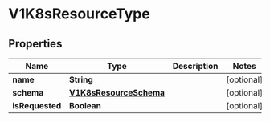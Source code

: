 
# V1K8sResourceType

## Properties
Name | Type | Description | Notes
------------ | ------------- | ------------- | -------------
**name** | **String** |  |  [optional]
**schema** | [**V1K8sResourceSchema**](V1K8sResourceSchema.md) |  |  [optional]
**isRequested** | **Boolean** |  |  [optional]



